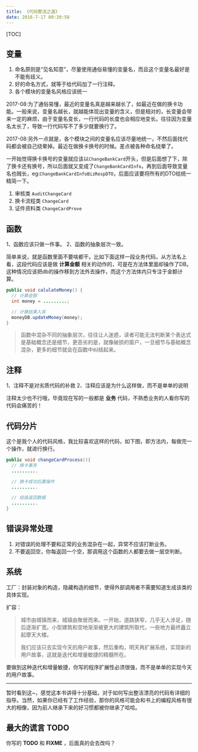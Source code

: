 ```yaml
---
title: 《代码整洁之道》
date: 2016-7-17 00:30:58
---
```


[TOC]

## 变量

1. 命名原则是“见名知意”，尽量使用通俗易懂的变量名，而且这个变量名最好是不能有歧义。
2. 好的命名方式，就等于给代码加了一行注释。
3. 各个模块的变量名风格应该统一

2017-08:为了通俗易懂，最近的变量名真是越来越长了，如最近在做的换卡功能。一般来说，变量名越长，就越能体现出变量的含义，但是相对的，长变量会带来一定的麻烦，由于变量名变长，一行代码的长度也会相应地变长。往往因为变量名太长了，导致一行代码写不了多少就要换行了。

2017-08:另外一点就是，各个模块之间的变量名应该尽量地统一，不然后面找代码都会被自己绕晕掉。最近在做换卡换号的时候。差点被各种命名绕晕了。

一开始觉得换卡换号的变量就应该以`ChangeBankCard`开头，但是后面想了下，除了换卡还有换号，所以后面就又变成了`ChangeBankCardInfo`，再到后面导致变量名也贼长，eg:`ChangeBankCardInfoBizRespDTO`，后面应该要将所有的DTO给统一精简一下。

1. 审核类 `AuditChangeCard`
2. 换卡流程类 `ChangeCard`
3. 证件资料类 `ChangeCardProve`

## 函数

1、函数应该只做一件事。
2、函数的抽象层次一致。

简单来说，就是函数里面不要啥都干。比如下面这样一段业务代码，从方法名上看，这段代码应该是做 **计算金额** 相关的动作的，可是在方法体里面却操作了DB。这种情况应该把db的操作移到方法外去操作，而这个方法体内只专注于金额计算。

```java
public void calulateMoney() {
  // 计算金额
  int money = .........;

  // 计算结果入库
  moneyDB.updateMoney(money);
}
```

> 函数中混杂不同的抽象层次，往往让人迷惑，读者可能无法判断某个表达式是基础概念还是细节，更恶劣的是，就像破损的窗户，一旦细节与基础概念混杂，更多的细节就会在函数中纠结起来。

## 注释

1、注释不是对劣质代码的补救
2、注释应该是为什么这样做，而不是单单的说明

注释太少也不行哦，毕竟现在写的一般都是 **业务** 代码，不熟悉业务的人看你写的代码会痛苦的！

## 代码分片

这个是我个人的代码风格，我比较喜欢这样的代码，如下图，即方法内，每做完一个操作，就进行换行。

```java
public void changeCardProcess(){
  // 换卡事务
  ..........

  // 换卡成功后置操作
  ..........

  // 组装返回数据
  ..........
}
```

## 错误异常处理

1. 对错误的处理不要和正常的业务混杂在一起，异常不应该打断业务。
2. 不要返回空，你每返回一个空，那调用这个函数的人都要去做一层空判断。

## 系统

工厂：封装对象的构造，隐藏构造的细节，使得外部调用者不需要知道生成该类的具体实现。

扩容：

> 城市由城镇而来，城镇由聚居而来。一开始，道路狭窄，几乎无人涉足，随后逐渐扩宽。小型建筑和空地渐渐被更大的建筑所取代，一些地方最终矗立起摩天大楼。
>
> 我们应该只去实现今天的用户故事，然后重构，明天再扩展系统，实现新的用户故事，这就是迭代和增量敏捷的精髓所在。

要做到这种迭代和增量敏捷，你写的程序扩展性必须很强，而不是单单的实现今天的用户故事。

***

暂时看到这~，感觉这本书讲得十分基础，对于如何写出整洁漂亮的代码有详细的指导。当然，如果你已经有了工作经验，那你的风格可能会和书上的编程风格有很大的相像，因为前人继承下来的好习惯都被你继承了哈哈。

## 最大的谎言 TODO

你写的 **TODO** 和 **FIXME** ，后面真的会去改吗？
